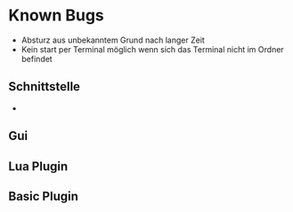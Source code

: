 # Known Bugs

- Absturz aus unbekanntem Grund nach langer Zeit
- Kein start per Terminal möglich wenn sich das Terminal nicht im Ordner befindet

## Schnittstelle

 - 

## Gui



## Lua Plugin



## Basic Plugin
